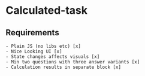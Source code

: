 # Calculated-task

## Requirements
	- Plain JS (no libs etc) [x]
	- Nice Looking UI [x]
	- State changes affects visuals [x]
	- Min two questions with three answer variants [x]
	- Calculation results in separate block [x]